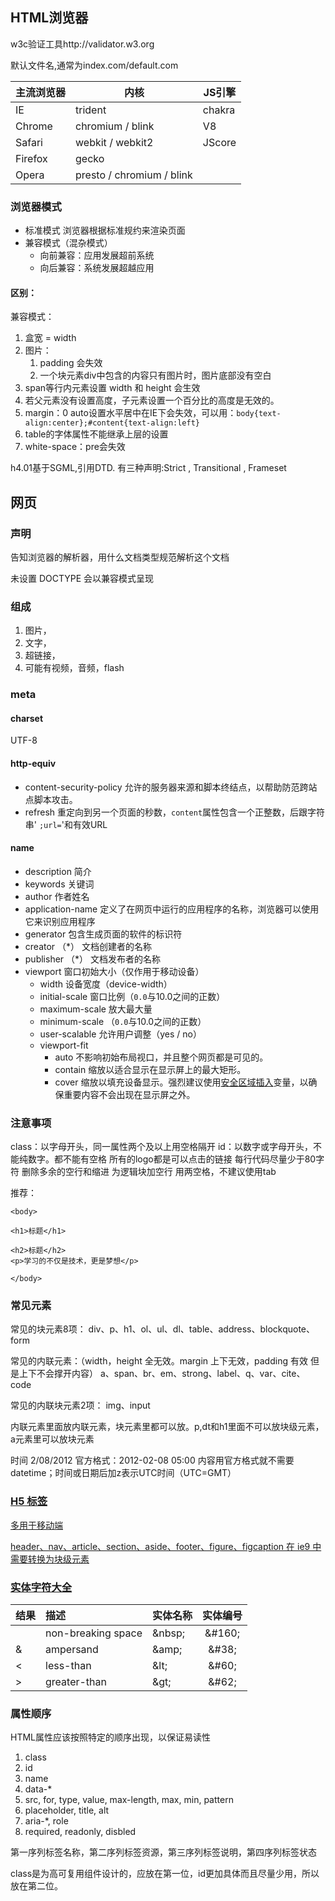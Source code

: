 ## HTML浏览器

   w3c验证工具http://validator.w3.org

默认文件名,通常为index.com/default.com

| 主流浏览器 | 内核 | JS引擎 |
|-----|----|----|
| IE | trident | chakra |
| Chrome | chromium / blink | V8 |
| Safari | webkit / webkit2 | JScore |
| Firefox | gecko |  |
| Opera | presto  / chromium / blink |  |
### 浏览器模式
- 标准模式   浏览器根据标准规约来渲染页面
- 兼容模式（混杂模式）
  - 向前兼容：应用发展超前系统
  - 向后兼容：系统发展超越应用

#### 区别：

兼容模式：

1. 盒宽 = width
2. 图片：
   1. padding 会失效
   2. 一个块元素div中包含的内容只有图片时，图片底部没有空白
3. span等行内元素设置 width 和 height 会生效
4. 若父元素没有设置高度，子元素设置一个百分比的高度是无效的。
5. margin：0 auto设置水平居中在IE下会失效，可以用：`body{text-align:center};#content{text-align:left}`
6. table的字体属性不能继承上层的设置
7. white-space：pre会失效

h4.01基于SGML,引用DTD.   有三种声明:Strict ,  Transitional , Frameset

## 网页

### 声明

告知浏览器的解析器，用什么文档类型规范解析这个文档

未设置 DOCTYPE 会以兼容模式呈现

### 组成
1. 图片，
2. 文字，
3. 超链接，
4. 可能有视频，音频，flash

### meta

#### charset

UTF-8

#### http-equiv

- content-security-policy   允许的服务器来源和脚本终结点，以帮助防范跨站点脚本攻击。
- refresh  重定向到另一个页面的秒数，`content`属性包含一个正整数，后跟字符串' `;url=`'和有效URL

#### name

- description                 简介
- keywords                    关键词
- author                        作者姓名
- application-name       定义了在网页中运行的应用程序的名称，浏览器可以使用它来识别应用程序
- generator                  包含生成页面的软件的标识符
- creator      （*）        文档创建者的名称
- publisher   （*）        文档发布者的名称
- viewport                    窗口初始大小（仅作用于移动设备）
  - width                        设备宽度（device-width）
  - initial-scale              窗口比例（`0.0`与10.0之间的正数）
  - maximum-scale       放大最大量
  - minimum-scale      （`0.0`与10.0之间的正数）
  - user-scalable           允许用户调整（yes / no）
  - viewport-fit
    - auto	  不影响初始布局视口，并且整个网页都是可见的。
    - contain      缩放以适合显示在显示屏上的最大矩形。
    - cover        缩放以填充设备显示。强烈建议使用[安全区域插入](https://developer.mozilla.org/en-US/docs/Web/CSS/env)变量，以确保重要内容不会出现在显示屏之外。

### 注意事项

class：以字母开头，同一属性两个及以上用空格隔开
id：以数字或字母开头，不能纯数字。都不能有空格
所有的logo都是可以点击的链接
每行代码尽量少于80字符
删除多余的空行和缩进
为逻辑块加空行
用两空格，不建议使用tab

推荐：
```
<body>

<h1>标题</h1>

<h2>标题</h2>
<p>学习的不仅是技术，更是梦想</p>

</body>

```
### 常见元素
常见的块元素8项：
div、p、h1、ol、ul、dl、table、address、blockquote、form

常见的内联元素：（width，height 全无效。margin 上下无效，padding 有效 但是上下不会撑开内容）
a、span、br、em、strong、label、q、var、cite、code

常见的内联块元素2项：
img、input

内联元素里面放内联元素，块元素里都可以放。p,dt和h1里面不可以放块级元素，a元素里可以放块元素

时间           <time datetime="2012-02-08">2/08/2012</time> 官方格式：2012-02-08 05:00
内容用官方格式就不需要datetime；时间或日期后加z表示UTC时间（UTC=GMT）

### <a href="https://dev.w3.org/html5/html-author/charref">

### H5 标签

多用于移动端

header、nav、article、section、aside、footer、figure、figcaption    在 ie9 中需要转换为块级元素

### 实体字符大全</a>

| 结果 | 描述               | 实体名称 | 实体编号 |
| :--- | :----------------- | :------- | :------: |
|      | non-breaking space | \&nbsp;  | \&#160;  |
| &    | ampersand          | \&amp;   |  \&#38;  |
| <    | less-than          | \&lt;    |  \&#60;  |
| >    | greater-than       | \&gt;    |  \&#62;  |

### 属性顺序
HTML属性应该按照特定的顺序出现，以保证易读性
1. class
2. id
3. name
4. data-*
5. src, for, type, value, max-length, max, min, pattern
6. placeholder, title, alt
7. aria-*, role
8. required, readonly, disbled

第一序列标签名称，第二序列标签资源，第三序列标签说明，第四序列标签状态

class是为高可复用组件设计的，应放在第一位，id更加具体而且尽量少用，所以放在第二位。
